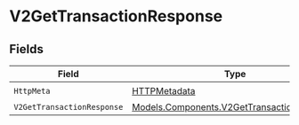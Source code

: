 # V2GetTransactionResponse


## Fields

| Field                                                                                             | Type                                                                                              | Required                                                                                          | Description                                                                                       |
| ------------------------------------------------------------------------------------------------- | ------------------------------------------------------------------------------------------------- | ------------------------------------------------------------------------------------------------- | ------------------------------------------------------------------------------------------------- |
| `HttpMeta`                                                                                        | [HTTPMetadata](../../Models/Components/HTTPMetadata.md)                                           | :heavy_check_mark:                                                                                | N/A                                                                                               |
| `V2GetTransactionResponse`                                                                        | [Models.Components.V2GetTransactionResponse](../../Models/Components/V2GetTransactionResponse.md) | :heavy_minus_sign:                                                                                | OK                                                                                                |